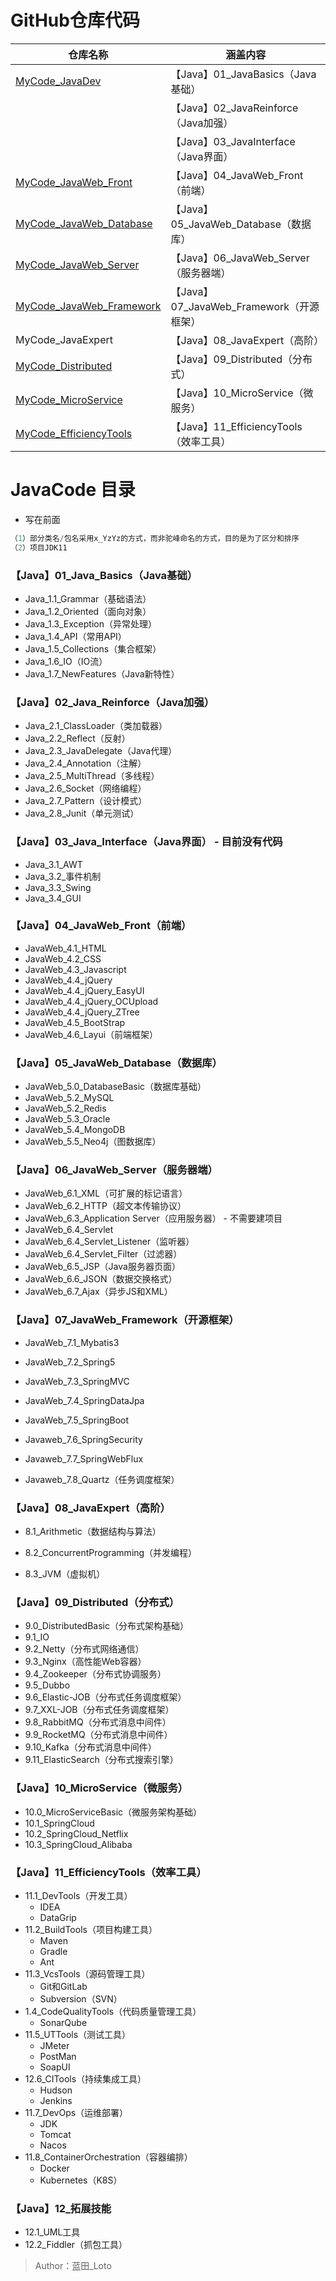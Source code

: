 # GitHub仓库代码

| 仓库名称                                                     | 涵盖内容                                 |
| ------------------------------------------------------------ | ---------------------------------------- |
| [MyCode_JavaDev](https://github.com/shorfng/MyCode_JavaDev)  | 【Java】01_JavaBasics（Java基础）        |
|                                                              | 【Java】02_JavaReinforce（Java加强）     |
|                                                              | 【Java】03_JavaInterface（Java界面）     |
| [MyCode_JavaWeb_Front](https://github.com/shorfng/MyCode_JavaWeb_Front) | 【Java】04_JavaWeb_Front（前端）         |
| [MyCode_JavaWeb_Database](https://github.com/shorfng/MyCode_JavaWeb_Database) | 【Java】05_JavaWeb_Database（数据库）    |
| [MyCode_JavaWeb_Server](https://github.com/shorfng/MyCode_JavaWeb_Server) | 【Java】06_JavaWeb_Server（服务器端）    |
| [MyCode_JavaWeb_Framework](https://github.com/shorfng/MyCode_JavaWeb_Framework) | 【Java】07_JavaWeb_Framework（开源框架） |
| MyCode_JavaExpert                                            | 【Java】08_JavaExpert（高阶）            |
| [MyCode_Distributed](https://github.com/shorfng/MyCode_Distributed) | 【Java】09_Distributed（分布式）         |
| [MyCode_MicroService](https://github.com/shorfng/MyCode_MicroService) | 【Java】10_MicroService（微服务）        |
| [MyCode_EfficiencyTools](https://github.com/shorfng/MyCode_EfficiencyTools) | 【Java】11_EfficiencyTools（效率工具）   |



# JavaCode 目录
- 写在前面

```java
（1）部分类名/包名采用x_YzYz的方式，而非驼峰命名的方式，目的是为了区分和排序
（2）项目JDK11
```



### 【Java】01_Java_Basics（Java基础）
- Java_1.1_Grammar（基础语法）
- Java_1.2_Oriented（面向对象）
- Java_1.3_Exception（异常处理）
- Java_1.4_API（常用API）
- Java_1.5_Collections（集合框架）
- Java_1.6_IO（IO流）
- Java_1.7_NewFeatures（Java新特性）



### 【Java】02_Java_Reinforce（Java加强）
- Java_2.1_ClassLoader（类加载器）
- Java_2.2_Reflect（反射）
- Java_2.3_JavaDelegate（Java代理）
- Java_2.4_Annotation（注解）
- Java_2.5_MultiThread（多线程）
- Java_2.6_Socket（网络编程）
- Java_2.7_Pattern（设计模式）
- Java_2.8_Junit（单元测试）



### 【Java】03_Java_Interface（Java界面） - 目前没有代码
- Java_3.1_AWT
- Java_3.2_事件机制
- Java_3.3_Swing
- Java_3.4_GUI



### 【Java】04_JavaWeb_Front（前端）
- JavaWeb_4.1_HTML
- JavaWeb_4.2_CSS
- JavaWeb_4.3_Javascript
- JavaWeb_4.4_jQuery
- JavaWeb_4.4_jQuery_EasyUI
- JavaWeb_4.4_jQuery_OCUpload
- JavaWeb_4.4_jQuery_ZTree
- JavaWeb_4.5_BootStrap
- JavaWeb_4.6_Layui（前端框架）



### 【Java】05_JavaWeb_Database（数据库）
- JavaWeb_5.0_DatabaseBasic（数据库基础）
- JavaWeb_5.2_MySQL
- JavaWeb_5.2_Redis
- JavaWeb_5.3_Oracle
- JavaWeb_5.4_MongoDB
- JavaWeb_5.5_Neo4j（图数据库）



### 【Java】06_JavaWeb_Server（服务器端）
- JavaWeb_6.1_XML（可扩展的标记语言）
- JavaWeb_6.2_HTTP（超文本传输协议）
- JavaWeb_6.3_Application Server（应用服务器） - 不需要建项目
- JavaWeb_6.4_Servlet
- JavaWeb_6.4_Servlet_Listener（监听器）
- JavaWeb_6.4_Servlet_Filter（过滤器）
- JavaWeb_6.5_JSP（Java服务器页面）
- JavaWeb_6.6_JSON（数据交换格式）
- JavaWeb_6.7_Ajax（异步JS和XML）



### 【Java】07_JavaWeb_Framework（开源框架）
- JavaWeb_7.1_Mybatis3

- JavaWeb_7.2_Spring5

- JavaWeb_7.3_SpringMVC

- JavaWeb_7.4_SpringDataJpa

- JavaWeb_7.5_SpringBoot

- Javaweb_7.6_SpringSecurity

- Javaweb_7.7_SpringWebFlux

- Javaweb_7.8_Quartz（任务调度框架）

  

### 【Java】08_JavaExpert（高阶）

- 8.1_Arithmetic（数据结构与算法）

- 8.2_ConcurrentProgramming（并发编程）

- 8.3_JVM（虚拟机）

  

### 【Java】09_Distributed（分布式）

- 9.0_DistributedBasic（分布式架构基础）
- 9.1_IO
- 9.2_Netty（分布式网络通信）
- 9.3_Nginx（高性能Web容器）
- 9.4_Zookeeper（分布式协调服务）
- 9.5_Dubbo
- 9.6_Elastic-JOB（分布式任务调度框架）
- 9.7_XXL-JOB（分布式任务调度框架）
- 9.8_RabbitMQ（分布式消息中间件）
- 9.9_RocketMQ（分布式消息中间件）
- 9.10_Kafka（分布式消息中间件）
- 9.11_ElasticSearch（分布式搜索引擎）



### 【Java】10_MicroService（微服务）

- 10.0_MicroServiceBasic（微服务架构基础）
- 10.1_SpringCloud
- 10.2_SpringCloud_Netflix
- 10.3_SpringCloud_Alibaba



### 【Java】11_EfficiencyTools（效率工具）

- 11.1_DevTools（开发工具）
  - IDEA
  - DataGrip
- 11.2_BuildTools（项目构建工具）
  - Maven
  - Gradle
  - Ant
- 11.3_VcsTools（源码管理工具）
  - Git和GitLab
  - Subversion（SVN）
- 1.4_CodeQualityTools（代码质量管理工具）
  - SonarQube
- 11.5_UTTools（测试工具）
  - JMeter
  - PostMan
  - SoapUI
- 12.6_CITools（持续集成工具）
  - Hudson
  - Jenkins
- 11.7_DevOps（运维部署）
  - JDK
  - Tomcat
  - Nacos
- 11.8_ContainerOrchestration（容器编排）
  - Docker
  - Kubernetes（K8S）




### 【Java】12_拓展技能

- 12.1_UML工具
- 12.2_Fiddler（抓包工具）



> Author：蓝田_Loto